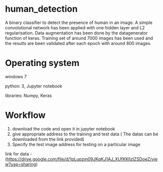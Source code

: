 # human_detection
A binary classifier to detect the presence of human in an image. A simple convolutional network has been applied with one hidden layer 
and L2 regularisation. Data augmentation has been done by the datagenerator function of keras. Training set of around 7000 images has been
used and the results are been validated after each epoch with around 800 images.

# Operating system
windows 7

python: 3, Jupyter notebook

libraries: Numpy, Keras

# Workflow
1) download the code and open it in jupyter notebook
2) give appropriate address to the training and test data ( The datas can be downloaded from the link provided)
3) Specify the test image address for testing on a particular image

link for data -(https://drive.google.com/file/d/1pLupzm09JKqKJ1AJ_XUfKKllzlZSDoeZ/view?usp=sharing)
